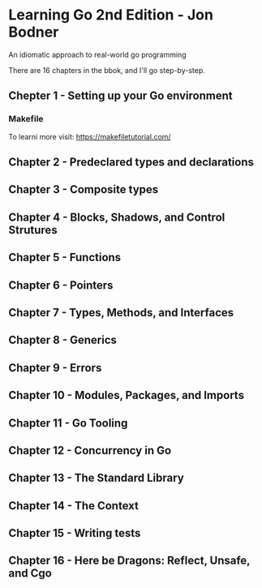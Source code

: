 # Learning Go 2nd Edition - Jon Bodner
An idiomatic approach to real-world go programming   

There are 16 chapters in the bbok, and I'll go step-by-step.

## Chepter 1 - Setting up your Go environment


### Makefile
To learni more visit: https://makefiletutorial.com/

## Chapter 2 - Predeclared types and declarations

## Chapter 3 - Composite types

## Chapter 4 - Blocks, Shadows, and Control Strutures

## Chapter 5 - Functions

## Chapter 6 - Pointers

## Chapter 7 - Types, Methods, and Interfaces

## Chapter 8 - Generics

## Chapter 9 - Errors

## Chapter 10 - Modules, Packages, and Imports

## Chapter 11 - Go Tooling

## Chapter 12 - Concurrency in Go

## Chapter 13 - The Standard Library

## Chapter 14 - The Context

## Chapter 15 - Writing tests

## Chapter 16 - Here be Dragons: Reflect, Unsafe, and Cgo